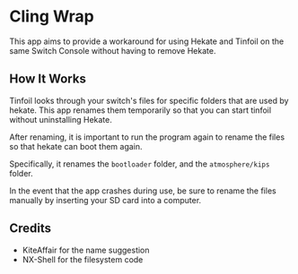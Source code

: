 # Cling Wrap
This app aims to provide a workaround for using Hekate and Tinfoil on the same Switch Console without having to remove Hekate.
## How It Works
Tinfoil looks through your switch's files for specific folders that are used by hekate. This app renames them temporarily so that you can start tinfoil without uninstalling Hekate.

After renaming, it is important to run the program again to rename the files so that hekate can boot them again.

Specifically, it renames the `bootloader` folder, and the `atmosphere/kips` folder.

In the event that the app crashes during use, be sure to rename the files manually by inserting your SD card into a computer.

## Credits
- KiteAffair for the name suggestion
- NX-Shell for the filesystem code

